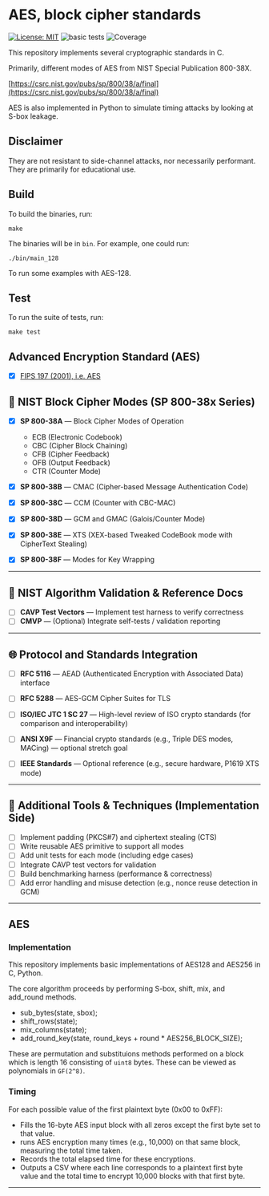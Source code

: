 # AES, block cipher standards

[![License: MIT](https://img.shields.io/badge/License-MIT-brightgreen.svg)](https://opensource.org/licenses/MIT)
![basic tests](https://github.com/jacksonwalters/aes-block-cipher-standards/actions/workflows/build.yml/badge.svg)
![Coverage](https://img.shields.io/badge/coverage-92.7%25-brightgreen)

This repository implements several cryptographic standards in C. 

Primarily, different modes of AES from NIST Special Publication 800-38X. 

[https://csrc.nist.gov/pubs/sp/800/38/a/final](https://csrc.nist.gov/pubs/sp/800/38/a/final)

AES is also implemented in Python to simulate timing attacks by looking at S-box leakage.

## Disclaimer

They are not resistant to side-channel attacks, nor necessarily performant. They are primarily for educational use.

## Build

To build the binaries, run:

```
make
```

The binaries will be in `bin`. For example, one could run:

```
./bin/main_128
```

To run some examples with AES-128.

## Test

To run the suite of tests, run:

```
make test
```

## Advanced Encryption Standard (AES)

- [x] [FIPS 197 (2001), i.e. AES](#aes)

## 🧱 NIST Block Cipher Modes (SP 800-38x Series)

- [x] **SP 800-38A** — Block Cipher Modes of Operation  
  - ECB (Electronic Codebook)  
  - CBC (Cipher Block Chaining)  
  - CFB (Cipher Feedback)  
  - OFB (Output Feedback)
  - CTR (Counter Mode)

- [x] **SP 800-38B** — CMAC (Cipher-based Message Authentication Code)

- [x] **SP 800-38C** — CCM (Counter with CBC-MAC)

- [x] **SP 800-38D** — GCM and GMAC (Galois/Counter Mode)

- [x] **SP 800-38E** — XTS (XEX-based Tweaked CodeBook mode with CipherText Stealing)

- [x] **SP 800-38F** — Modes for Key Wrapping

---

## 🧮 NIST Algorithm Validation & Reference Docs

- [ ] **CAVP Test Vectors** — Implement test harness to verify correctness  
- [ ] **CMVP** — (Optional) Integrate self-tests / validation reporting

---

## 🌐 Protocol and Standards Integration

- [ ] **RFC 5116** — AEAD (Authenticated Encryption with Associated Data) interface  
- [ ] **RFC 5288** — AES-GCM Cipher Suites for TLS

- [ ] **ISO/IEC JTC 1 SC 27** — High-level review of ISO crypto standards (for comparison and interoperability)

- [ ] **ANSI X9F** — Financial crypto standards (e.g., Triple DES modes, MACing) — optional stretch goal

- [ ] **IEEE Standards** — Optional reference (e.g., secure hardware, P1619 XTS mode)

---

## 🧪 Additional Tools & Techniques (Implementation Side)

- [ ] Implement padding (PKCS#7) and ciphertext stealing (CTS)  
- [ ] Write reusable AES primitive to support all modes  
- [ ] Add unit tests for each mode (including edge cases)  
- [ ] Integrate CAVP test vectors for validation  
- [ ] Build benchmarking harness (performance & correctness)  
- [ ] Add error handling and misuse detection (e.g., nonce reuse detection in GCM)

---

## AES

### Implementation

This repository implements basic implementations of AES128 and AES256 in C, Python. 

The core algorithm proceeds by performing S-box, shift, mix, and add_round methods. 

- sub_bytes(state, sbox);
- shift_rows(state);
- mix_columns(state);
- add_round_key(state, round_keys + round * AES256_BLOCK_SIZE);

These are permutation and substituions methods performed on a block which is length 16 consisting of `uint8` bytes. These can be viewed as polynomials in `GF(2^8)`.

### Timing

For each possible value of the first plaintext byte (0x00 to 0xFF):
- Fills the 16-byte AES input block with all zeros except the first byte set to that value.
- runs AES encryption many times (e.g., 10,000) on that same block, measuring the total time taken.
- Records the total elapsed time for these encryptions.
- Outputs a CSV where each line corresponds to a plaintext first byte value and the total time to encrypt 10,000 blocks with that first byte.

---
